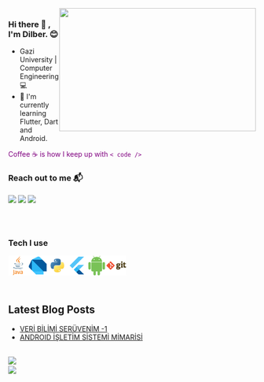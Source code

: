 <img src="https://media.giphy.com/media/E89xxATM4iZoPdr6Tb/giphy.gif" align="right" width="400" height="250">

### Hi there :wave: , I'm Dilber. :blush:

 - Gazi University | Computer Engineering :computer:
 - :seedling: I'm currently learning Flutter, Dart and Android. 
 



<font color="purple">Coffee :coffee: is how I keep up with `< code />` </font>
<!--START_SECTION:waka-->


<!--END_SECTION:waka-->

### Reach out to me :mailbox_with_mail:

[<img  width="22" src="https://simpleicons.org/icons/youtube.svg" align="center" />][youtube]
[<img  width="22" src="https://simpleicons.org/icons/medium.svg" align="center" />][medium]
[<img  width="22" src="https://simpleicons.org/icons/linkedin.svg" align="center" />][linkedin]

<br />
<br />

### Tech I use

<img align="left"  src="https://raw.githubusercontent.com/github/explore/80688e429a7d4ef2fca1e82350fe8e3517d3494d/topics/java/java.png" width="40" height="40" />
<img align="left" src="https://raw.githubusercontent.com/github/explore/80688e429a7d4ef2fca1e82350fe8e3517d3494d/topics/dart/dart.png" width="40" height="40" />
<img align="left" src="https://raw.githubusercontent.com/github/explore/80688e429a7d4ef2fca1e82350fe8e3517d3494d/topics/python/python.png" width="40" height="40" />
<img align="left" src="https://raw.githubusercontent.com/github/explore/80688e429a7d4ef2fca1e82350fe8e3517d3494d/topics/flutter/flutter.png" width="40" height="40" />
<img align="left" src="https://raw.githubusercontent.com/github/explore/80688e429a7d4ef2fca1e82350fe8e3517d3494d/topics/android/android.png" width="40" height="40" />
<img align="left" src="https://raw.githubusercontent.com/github/explore/80688e429a7d4ef2fca1e82350fe8e3517d3494d/topics/git/git.png" width="40" height="40" />
<br />
<br/>
<br/>
<br/>

## Latest Blog Posts

<!-- BLOG-POST-LIST:START -->
- [VERİ BİLİMİ SERÜVENİM -1](https://medium.com/@dilberkilic/veri%CC%87-bi%CC%87li%CC%87mi%CC%87-ser%C3%BCveni%CC%87m-1-7e18eeb7bc70)
- [ANDROID İŞLETİM SİSTEMİ MİMARİSİ](https://medium.com/@dilberkilic/android-i%CC%87%C5%9Fleti%CC%87m-si%CC%87stemi%CC%87-mi%CC%87mari%CC%87si%CC%87-9fa7127a5b19)
<!-- BLOG-POST-LIST:END -->

<br />

<img src="https://github-readme-stats.vercel.app/api?username=dilberkilic&theme=radical" >

<br/>


<img src="https://github-readme-stats.vercel.app/api/top-langs/?username=dilberkilic&layout=compact" >


[youtube]:https://www.youtube.com/channel/UCSwdVXFvs-7QYySjEISeiQw  
[medium]: https://medium.com/@dilberkilic
[linkedin]: https://www.linkedin.com/in/dilberkilic/
